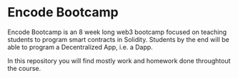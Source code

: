 # Encode Bootcamp

Encode Bootcamp is an 8 week long web3 bootcamp focused on teaching students 
to program smart contracts in Solidity. Students by the end will be able to 
program a Decentralized App, i.e. a Dapp.

In this repository you will find mostly work and homework done throughtout 
the course.
